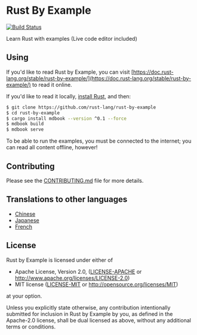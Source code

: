 # Rust By Example

[![Build Status](https://travis-ci.org/rust-lang/rust-by-example.svg?branch=master)](https://travis-ci.org/rust-lang/rust-by-example)

Learn Rust with examples (Live code editor included)

## Using

If you'd like to read Rust by Example, you can visit
[https://doc.rust-lang.org/stable/rust-by-example/](https://doc.rust-lang.org/stable/rust-by-example/) to read it online.

If you'd like to read it locally, [install Rust], and then:

```bash
$ git clone https://github.com/rust-lang/rust-by-example
$ cd rust-by-example
$ cargo install mdbook --version ^0.1 --force
$ mdbook build
$ mdbook serve
```

[install Rust]: http://rust-lang.org/install.html

To be able to run the examples, you must be connected to the internet; you can
read all content offline, however!

## Contributing

Please see the [CONTRIBUTING.md] file for more details.

[CONTRIBUTING.md]: https://github.com/rust-lang/rust-by-example/blob/master/CONTRIBUTING.md

## Translations to other languages

* [Chinese](https://github.com/rust-lang-cn/rust-by-example-cn)
* [Japanese](https://github.com/rust-lang-ja/rust-by-example-ja)
* [French](https://github.com/Songbird0/FR_RBE)

## License

Rust by Example is licensed under either of

 * Apache License, Version 2.0, ([LICENSE-APACHE](LICENSE-APACHE) or
   http://www.apache.org/licenses/LICENSE-2.0)
 * MIT license ([LICENSE-MIT](LICENSE-MIT) or
   http://opensource.org/licenses/MIT)

at your option.

Unless you explicitly state otherwise, any contribution intentionally submitted
for inclusion in Rust by Example by you, as defined in the Apache-2.0 license, shall be
dual licensed as above, without any additional terms or conditions.
